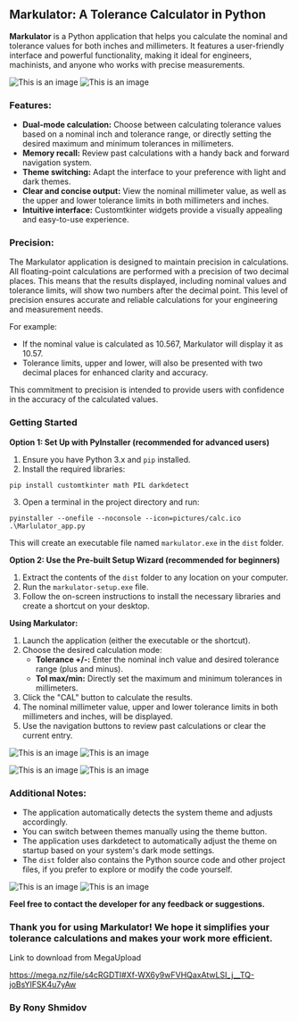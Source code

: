 ## Markulator: A Tolerance Calculator in Python

**Markulator** is a Python application that helps you calculate the nominal and tolerance values for both inches and millimeters. It features a user-friendly interface and powerful functionality, making it ideal for engineers, machinists, and anyone who works with precise measurements.

![This is an image](Screenshots/full_frame1.png)    ![This is an image](Screenshots/full_frame2.png)

### Features:

* **Dual-mode calculation:** Choose between calculating tolerance values based on a nominal inch and tolerance range, or directly setting the desired maximum and minimum tolerances in millimeters.
* **Memory recall:** Review past calculations with a handy back and forward navigation system.
* **Theme switching:** Adapt the interface to your preference with light and dark themes.
* **Clear and concise output:** View the nominal millimeter value, as well as the upper and lower tolerance limits in both millimeters and inches.
* **Intuitive interface:** Customtkinter widgets provide a visually appealing and easy-to-use experience.

### Precision:
The Markulator application is designed to maintain precision in calculations. All floating-point calculations are performed with a precision of two decimal places. This means that the results displayed, including nominal values and tolerance limits, will show two numbers after the decimal point. This level of precision ensures accurate and reliable calculations for your engineering and measurement needs.

For example:
- If the nominal value is calculated as 10.567, Markulator will display it as 10.57.
- Tolerance limits, upper and lower, will also be presented with two decimal places for enhanced clarity and accuracy.

This commitment to precision is intended to provide users with confidence in the accuracy of the calculated values.

### Getting Started

**Option 1: Set Up with PyInstaller (recommended for advanced users)**

1. Ensure you have Python 3.x and `pip` installed.
2. Install the required libraries:

```
pip install customtkinter math PIL darkdetect
```

3. Open a terminal in the project directory and run:

```
pyinstaller --onefile --noconsole --icon=pictures/calc.ico .\Marlulator_app.py
```

This will create an executable file named `markulator.exe` in the `dist` folder.

**Option 2: Use the Pre-built Setup Wizard (recommended for beginners)**

1. Extract the contents of the `dist` folder to any location on your computer.
2. Run the `markulator-setup.exe` file.
3. Follow the on-screen instructions to install the necessary libraries and create a shortcut on your desktop.

**Using Markulator:**

1. Launch the application (either the executable or the shortcut).
2. Choose the desired calculation mode:
    * **Tolerance +/-:** Enter the nominal inch value and desired tolerance range (plus and minus).
    * **Tol max/min:** Directly set the maximum and minimum tolerances in millimeters.
3. Click the "CAL" button to calculate the results.
4. The nominal millimeter value, upper and lower tolerance limits in both millimeters and inches, will be displayed.
5. Use the navigation buttons to review past calculations or clear the current entry.

![This is an image](Screenshots/before_enter_frame1.png)  ![This is an image](Screenshots/after_enter_frame1_cal.png) 

![This is an image](Screenshots/before_enter_frame2.png) ![This is an image](Screenshots/after_enter_frame2.png)

### Additional Notes:

* The application automatically detects the system theme and adjusts accordingly. 
* You can switch between themes manually using the theme button.
* The application uses darkdetect to automatically adjust the theme on startup based on your system's dark mode settings.
* The `dist` folder also contains the Python source code and other project files, if you prefer to explore or modify the code yourself.


![This is an image](Screenshots/full_frame1_theme.png) ![This is an image](Screenshots/white_mode.png)


**Feel free to contact the developer for any feedback or suggestions.**

### Thank you for using Markulator! We hope it simplifies your tolerance calculations and makes your work more efficient.
Link to download from MegaUpload

https://mega.nz/file/s4cRGDTI#Xf-WX6y9wFVHQaxAtwLSI_j__TQ-joBsYIFSK4u7yAw
### By Rony Shmidov
